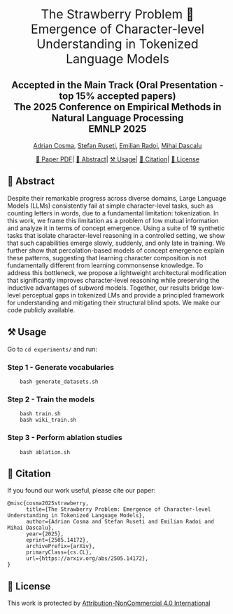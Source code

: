 <h1 align="center"><span style="font-weight:normal">The Strawberry Problem 🍓 <br> Emergence of Character-level Understanding in Tokenized Language Models</h1>
<h2 align="center"> Accepted in the Main Track (Oral Presentation - top 15% accepted papers) <br> The 2025 Conference on Empirical Methods in Natural Language Processing <br> EMNLP 2025</h2>
  
<div align="center">

[Adrian Cosma](https://scholar.google.com/citations?user=cdYk_RUAAAAJ&hl=en), [Stefan Ruseti](https://scholar.google.com/citations?user=aEyJTykAAAAJ&hl=en), [Emilian Radoi](https://scholar.google.com/citations?user=yjtWIf8AAAAJ&hl=en), [Mihai Dascalu](https://scholar.google.ro/citations?user=3L9yY8UAAAAJ&hl=en)
</div>

<div align="center">
  
[📜 Paper PDF](https://arxiv.org/abs/2505.14172)|
[📘 Abstract](#intro)|
[⚒️ Usage](#usage)|
[📖 Citation](#citation)|
[📝 License](#license)
</div>

## <a name="intro"></a> 📘 Abstract
Despite their remarkable progress across diverse domains, Large Language Models (LLMs) consistently fail at simple character-level tasks, such as counting letters in words, due to a fundamental limitation: tokenization. In this work, we frame this limitation as a problem of low mutual information and analyze it in terms of concept emergence. Using a suite of 19 synthetic tasks that isolate character-level reasoning in a controlled setting, we show that such capabilities emerge slowly, suddenly, and only late in training. We further show that percolation-based models of concept emergence explain these patterns, suggesting that learning character composition is not fundamentally different from learning commonsense knowledge. To address this bottleneck, we propose a lightweight architectural modification that significantly improves character-level reasoning while preserving the inductive advantages of subword models. Together, our results bridge low-level perceptual gaps in tokenized LMs and provide a principled framework for understanding and mitigating their structural blind spots. We make our code publicly available.

## <a name="usage"></a> ⚒️ Usage

Go to `cd experiments/` and run: 

### Step 1 - Generate vocabularies

```
    bash generate_datasets.sh
```

### Step 2 - Train the models

```
    bash train.sh
    bash wiki_train.sh
```

### Step 3 - Perform ablation studies 

```
    bash ablation.sh
```

## <a name="citation"></a> 📖 Citation
If you found our work useful, please cite our paper:

```
@misc{cosma2025strawberry,
      title={The Strawberry Problem: Emergence of Character-level Understanding in Tokenized Language Models}, 
      author={Adrian Cosma and Stefan Ruseti and Emilian Radoi and Mihai Dascalu},
      year={2025},
      eprint={2505.14172},
      archivePrefix={arXiv},
      primaryClass={cs.CL},
      url={https://arxiv.org/abs/2505.14172}, 
}
```

## <a name="license"></a> 📝 License

This work is protected by [Attribution-NonCommercial 4.0 International](LICENSE)
